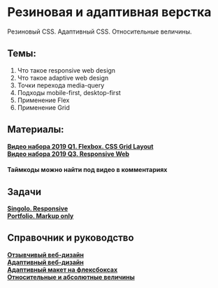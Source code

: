 # Резиновая и адаптивная верстка
Резиновый CSS. Адаптивный CSS. Относительные величины.

## Темы:  
1. Что такое responsive web design  
2. Что такое adaptive web design  
3. Точки перехода media-query  
4. Подходы mobile-first, desktop-first 
5. Применение Flex  
6. Применение Grid  

## Материалы:  
[**Видео набора 2019 Q1. Flexbox. CSS Grid Layout**](https://www.youtube.com/watch?v=MlscLbyFbAI "Responsive Web Design. Flexbox. CSS Grid Layout")  
[**Видео набора 2019 Q3. Responsive Web**](https://www.youtube.com/watch?v=XKA-FX6ie8k&list=PLzLiprpVuH8f9k_DqeXE8neFEU9iv3OQA&index=9 "Responsive Web")  

#### Таймкоды можно найти под видео в комментариях  

## Задачи  
[**Singolo. Responsive**](https://github.com/rolling-scopes-school/tasks/blob/master/tasks/markups/level-2/singolo/singolo-responsive-ru.md "Singolo. Responsive")  
[**Portfolio. Markup only**](https://github.com/rolling-scopes-school/tasks/blob/master/tasks/stage-1/portfolio/portfolio-ru.md "Portfolio. Markup only")  

## Справочник и руководство  
[**Отзывчивый веб-дизайн**](https://webref.ru/layout/advanced-html-css/responsive-web-design "webref")  
[**Адаптивный веб-дизайн**](https://webref.ru/layout/bootstrap/responsive "webref")  
[**Адаптивный макет на флексбоксах**](https://webref.ru/layout/flexbox-tutorial/create-responsive-flexbox-layout "webref")  
[**Относительные и абсолютные величины**](https://webref.ru/css/value/size "webref")  

